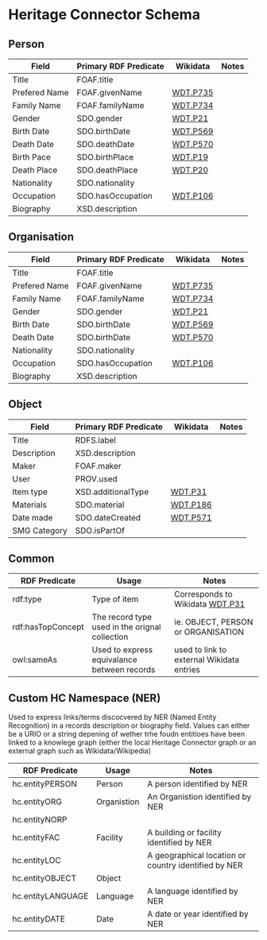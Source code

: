 # Heritage Connector Schema

## Person

| Field       | Primary RDF Predicate     | Wikidata    | Notes |
| ----------- | ----------- | ----------- | ----------- | 
| Title | FOAF.title | | |
| Prefered Name | FOAF.givenName | [WDT.P735](https://www.wikidata.org/wiki/Property:P735) | |
| Family Name | FOAF.familyName | [WDT.P734](https://www.wikidata.org/wiki/Property:P734) | |
| Gender | SDO.gender | [WDT.P21](https://www.wikidata.org/wiki/Property:P21) |
| Birth Date | SDO.birthDate | [WDT.P569](https://www.wikidata.org/wiki/Property:P569) | |
| Death Date | SDO.deathDate | [WDT.P570](https://www.wikidata.org/wiki/Property:P570) | |
| Birth Pace | SDO.birthPlace | [WDT.P19](https://www.wikidata.org/wiki/Property:P19) | |
| Death Place | SDO.deathPlace | [WDT.P20](https://www.wikidata.org/wiki/Property:P20) | |
| Nationality | SDO.nationality | | |
| Occupation | SDO.hasOccupation | [WDT.P106](https://www.wikidata.org/wiki/Property:P106) | |
| Biography | XSD.description | | |

## Organisation

| Field       | Primary RDF Predicate     | Wikidata    | Notes |
| ----------- | ----------- | ----------- | ----------- | 
| Title | FOAF.title | | |
| Prefered Name | FOAF.givenName | [WDT.P735](https://www.wikidata.org/wiki/Property:P735) | |
| Family Name | FOAF.familyName | [WDT.P734](https://www.wikidata.org/wiki/Property:P734) | |
| Gender | SDO.gender | [WDT.P21](https://www.wikidata.org/wiki/Property:P21) |
| Birth Date | SDO.birthDate | [WDT.P569](https://www.wikidata.org/wiki/Property:P569) | |
| Death Date | SDO.birthDate | [WDT.P570](https://www.wikidata.org/wiki/Property:P570) | | 
| Nationality | SDO.nationality | | | 
| Occupation | SDO.hasOccupation | [WDT.P106](https://www.wikidata.org/wiki/Property:P106) | |
| Biography | XSD.description | | |

## Object

| Field       | Primary RDF Predicate | Wikidata    | Notes |
| ----------- | ----------- | ----------- | ----------- | 
| Title | RDFS.label | | |
| Description | XSD.description | | |
| Maker | FOAF.maker | | |
| User | PROV.used | | |
| Item type | XSD.additionalType | [WDT.P31](https://www.wikidata.org/wiki/Property:P31) | |
| Materials | SDO.material | [WDT.P186](https://www.wikidata.org/wiki/Property:P186) | |
| Date made| SDO.dateCreated | [WDT.P571](https://www.wikidata.org/wiki/Property:P571) | |
| SMG Category | SDO.isPartOf | | |


## Common

 RDF Predicate | Usage       | Notes |
| ----------- | ----------- | ----------- |
| rdf:type | Type of item | Corresponds to Wikidata [WDT.P31](https://www.wikidata.org/wiki/Property:P31) | 
| rdf:hasTopConcept | The record type used in the orignal collection | ie. OBJECT, PERSON or ORGANISATION
| owl:sameAs | Used to express equivalance between records | used to link to external Wikidata entries | 

## Custom HC Namespace (NER)

Used to express links/terms discocvered by NER (Named Entity Recognition) in a records description or biography field. Values can either be a URIO or a string depening of wether trhe foudn entitioes have been linked to a knowlege graph (either the local Heritage Connector graph or an external graph such as Wikidata/Wikipedia)

| RDF Predicate | Usage       | Notes |
| ----------- | ----------- | ----------- |
| hc.entityPERSON | Person | A person identified by NER | 
| hc.entityORG | Organistion | An Organistion identified by NER | 
| hc.entityNORP | | | 
| hc.entityFAC | Facility | A building or facility identified by NER | 
| hc.entityLOC |  | A geographical location or country identified by NER | 
| hc.entityOBJECT | Object | | 
| hc.entityLANGUAGE | Language | A language identified by NER | 
| hc.entityDATE | Date | A date or year identified by NER | 





